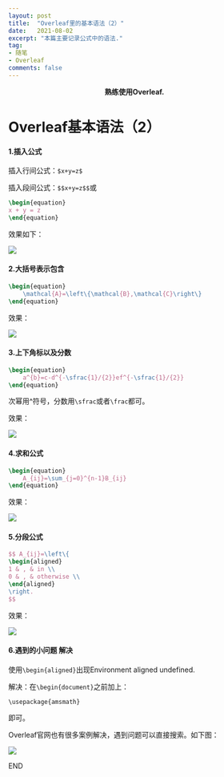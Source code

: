 ```yaml
---
layout: post
title:  "Overleaf里的基本语法（2）"
date:   2021-08-02
excerpt: "本篇主要记录公式中的语法."
tag:
- 随笔 
- Overleaf
comments: false
---
```






<center><b>熟练使用Overleaf.</b> </center>

# Overleaf基本语法（2）

#### 1.插入公式

插入行间公式：`$x+y=z$`

插入段间公式：`$$x+y=z$$`或

```latex
\begin{equation}
x + y = z
\end{equation}
```

效果如下：

![](https://gitee.com/llesssssa/imagebed/raw/master/charugongshi.png)

#### 2.大括号表示包含

```latex
\begin{equation}
    \mathcal{A}=\left\{\mathcal{B},\mathcal{C}\right\}
\end{equation}
```

效果：

![](https://gitee.com/llesssssa/imagebed/raw/master/baohan.png)

#### 3.上下角标以及分数

```latex
\begin{equation}
    a^{b}=c-d^{-\sfrac{1}/{2}}ef^{-\sfrac{1}/{2}}
\end{equation}
```

次幂用^符号，分数用`\sfrac`或者`\frac`都可。

效果：

![](https://gitee.com/llesssssa/imagebed/raw/master/fenshu.png)

#### 4.求和公式

```latex
\begin{equation}
    A_{ij}=\sum_{j=0}^{n-1}B_{ij}
\end{equation}
```

效果：

![](https://gitee.com/llesssssa/imagebed/raw/master/qiuhe.png)

#### 5.分段公式

```latex
$$ A_{ij}=\left\{
\begin{aligned}
1 & , & in \\
0 & , & otherwise \\
\end{aligned}
\right.
$$
```

效果：

![](https://gitee.com/llesssssa/imagebed/raw/master/fenduan.png)

#### 6.遇到的小问题 解决

使用`\begin{aligned}`出现Environment aligned undefined.

解决：在`\begin{document}`之前加上：

`\usepackage{amsmath}`

即可。

Overleaf官网也有很多案例解决，遇到问题可以直接搜索。如下图：

![](https://gitee.com/llesssssa/imagebed/raw/master/overleafwenti.png)



END